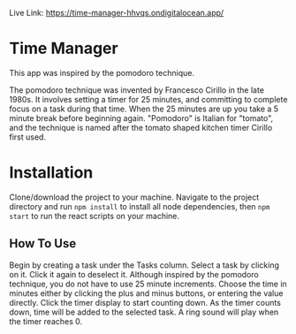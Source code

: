 Live Link: https://time-manager-hhvqs.ondigitalocean.app/

# Time Manager
This app was inspired by the pomodoro technique. 

The pomodoro technique was invented by Francesco Cirillo in the late 1980s. It involves setting a timer for 25 minutes, and committing to complete focus on a task during that time. When the 25 minutes are up you take a 5 minute break before beginning again. "Pomodoro" is Italian for "tomato", and the technique is named after the tomato shaped kitchen timer Cirillo first used.

# Installation

Clone/download the project to your machine. Navigate to the project directory and run `npm install` to install all node dependencies, then `npm start` to run the react scripts on your machine.

## How To Use
Begin by creating a task under the Tasks column. Select a task by clicking on it. Click it again to deselect it. Although inspired by the pomodoro technique, you do not have to use 25 minute increments. Choose the time in minutes either by clicking the plus and minus buttons, or entering the value directly. Click the timer display to start counting down. As the timer counts down, time will be added to the selected task. A ring sound will play when the timer reaches 0.
